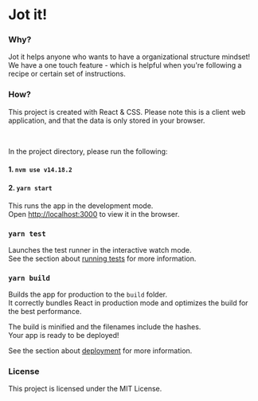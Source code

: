 # Jot it!

### Why?

Jot it helps anyone who wants to have a organizational structure mindset! We have a one touch feature - which is helpful when you're following a recipe or certain set of instructions.
<br/>

### How?

This project is created with React & CSS. Please note this is a client web application, and that the data is only stored in your browser.

<br/>

In the project directory, please run the following:

#### 1. `nvm use v14.18.2`

#### 2. `yarn start`

This runs the app in the development mode.
<br />
Open [http://localhost:3000](http://localhost:3000) to view it in the browser.

### `yarn test`

Launches the test runner in the interactive watch mode.<br />
See the section about [running tests](https://facebook.github.io/create-react-app/docs/running-tests) for more information.

### `yarn build`

Builds the app for production to the `build` folder.<br />
It correctly bundles React in production mode and optimizes the build for the best performance.

The build is minified and the filenames include the hashes.<br />
Your app is ready to be deployed!

See the section about [deployment](https://facebook.github.io/create-react-app/docs/deployment) for more information.

### License

This project is licensed under the MIT License.
